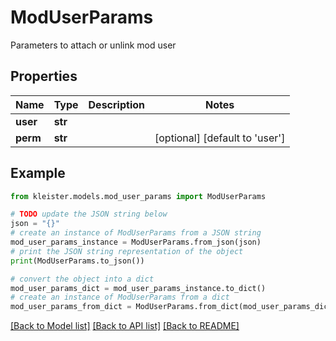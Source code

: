 # ModUserParams

Parameters to attach or unlink mod user

## Properties

Name | Type | Description | Notes
------------ | ------------- | ------------- | -------------
**user** | **str** |  | 
**perm** | **str** |  | [optional] [default to 'user']

## Example

```python
from kleister.models.mod_user_params import ModUserParams

# TODO update the JSON string below
json = "{}"
# create an instance of ModUserParams from a JSON string
mod_user_params_instance = ModUserParams.from_json(json)
# print the JSON string representation of the object
print(ModUserParams.to_json())

# convert the object into a dict
mod_user_params_dict = mod_user_params_instance.to_dict()
# create an instance of ModUserParams from a dict
mod_user_params_from_dict = ModUserParams.from_dict(mod_user_params_dict)
```
[[Back to Model list]](../README.md#documentation-for-models) [[Back to API list]](../README.md#documentation-for-api-endpoints) [[Back to README]](../README.md)



